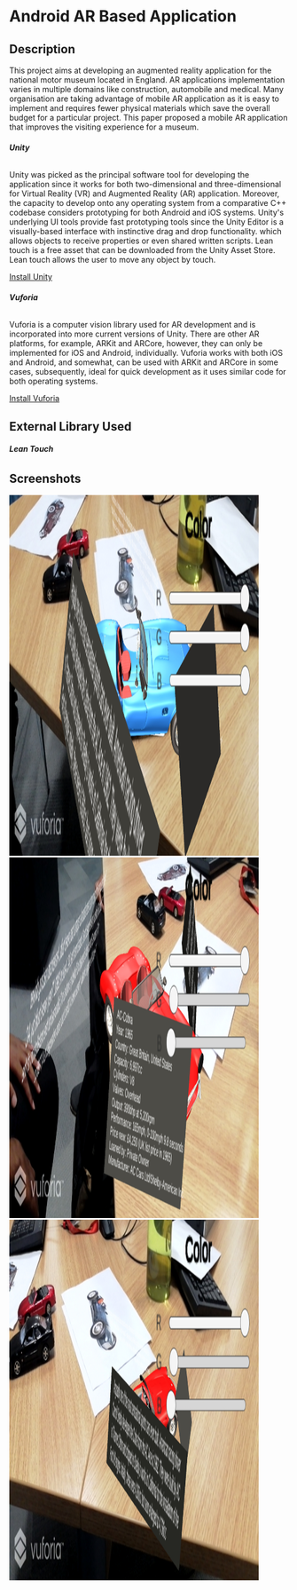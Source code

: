# Android AR Based Application
## Description

This project aims at developing an augmented reality application for the national motor museum located in England. AR applications implementation varies in multiple domains like construction, automobile and medical. Many organisation are taking advantage of mobile AR application as it is easy to implement and requires fewer physical materials which save the overall budget for a particular project. This paper proposed a mobile AR application that improves the visiting experience for a museum. 

###### **Unity**

Unity was picked as the principal software tool for developing the application since it works for both two-dimensional and three-dimensional for Virtual Reality (VR) and Augmented Reality (AR) application. Moreover, the capacity to develop onto any operating system from a comparative C++ codebase considers prototyping for both Android and iOS systems. Unity's underlying UI tools provide fast prototyping tools since the Unity Editor is a visually-based interface with instinctive drag and drop functionality. which allows objects to receive properties or even shared written scripts. Lean touch is a free asset that can be downloaded from the Unity Asset Store. Lean touch allows the user to move any object by touch.

[Install Unity]()

###### **Vuforia**

Vuforia is a computer vision library used for AR development and is incorporated into more current versions of Unity. There are other AR platforms, for example, ARKit and ARCore, however, they can only be implemented for iOS and Android, individually. Vuforia works with both iOS and Android, and somewhat, can be used with ARKit and ARCore in some cases, subsequently, ideal for quick development as it uses similar code for both operating systems.

[Install Vuforia]()

## External Library Used

###### **Lean Touch**

## Screenshots
<img src="Screenshots/1.jpg" width="450" height="650"> <img src="Screenshots/2.jpg" width="450" height="650"> <img src="Screenshots/3.jpg" width="450" height="650">